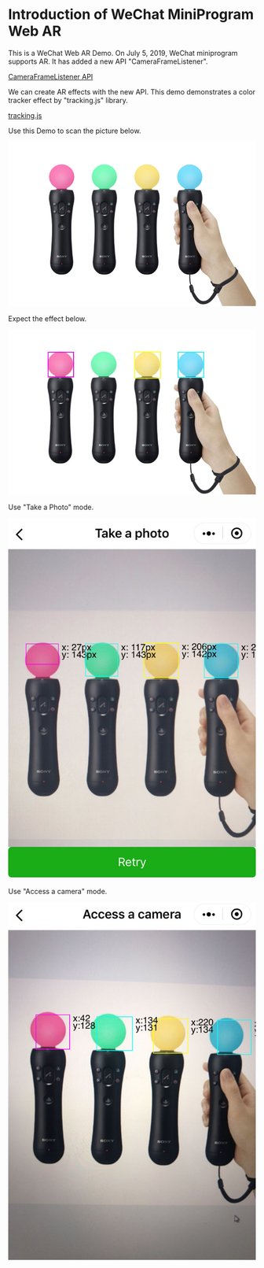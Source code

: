 # Introduction of WeChat MiniProgram Web AR 

This is a WeChat Web AR Demo. On July 5, 2019, WeChat miniprogram supports AR. It has added a new API "CameraFrameListener".

[CameraFrameListener API](https://developers.weixin.qq.com/miniprogram/dev/api/media/camera/CameraFrameListener.html)

We can create AR effects with the new API. This demo demonstrates a color tracker effect by "tracking.js" library.

[tracking.js](https://trackingjs.com/)

Use this Demo to scan the picture below.

![avatar](sample.png)

Expect the effect below.

![avatar](sample2.jpg)

Use "Take a Photo" mode.

![avatar](sample3.jpg)

Use "Access a camera" mode.

![avatar](sample4.jpg)
